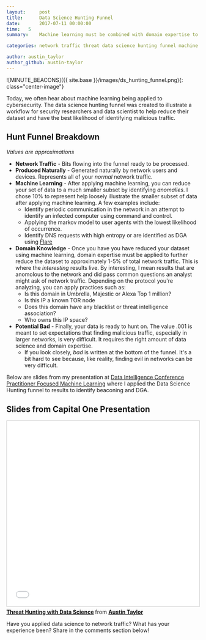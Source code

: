 ```yaml
---
layout:     post
title:      Data Science Hunting Funnel
date:       2017-07-11 00:00:00
time:   5
summary:    Machine learning must be combined with domain expertise to increase the probability of finding malicious network traffic.

categories: network traffic threat data science hunting funnel machine learning domain expertise

author: austin_taylor
author_github: austin-taylor
---
```



![MINUTE_BEACONS]({{ site.base }}/images/ds_hunting_funnel.png){: class="center-image"}

Today, we often hear about machine learning being applied to cybersecurity. 
The data science hunting funnel was created to illustrate a workflow for security researchers
and data scientist to help reduce their dataset and have the best likelihood of
identifying malicious traffic.

Hunt Funnel Breakdown
---

_Values are approximations_
* **Network Traffic** - Bits flowing into the funnel ready to be processed.
* **Produced Naturally** - Generated naturally by network users and devices. Represents all of your _normal_ network traffic. 
* **Machine Learning** - After applying machine learning, you can reduce your set of data to a much smaller subset by identifying _anomalies_. I chose 10% to represent help loosely illustrate the smaller subset of data after applying machine learning. A few examples include:
    * Identify periodic communication in the network in an attempt to identify an infected computer using command and control.
    * Applying the markov model to user agents with the lowest likelihood of occurrence. 
    * Identify DNS requests with high entropy or are identified as DGA using [Flare](https://github.com/austin-taylor/flare)
* **Domain Knowledge** - Once you have you have reduced your dataset using machine learning, domain expertise must be applied to further reduce the dataset to approximately 1-5% of total network traffic. This is where the _interesting_ results live. By interesting, I mean results that are anomolous to the network and did pass common questions an analyst might ask of network traffic. Depending on the protocol you're analyzing, you can apply practices such as:
    * Is this domain in Umbrella, Majestic or Alexa Top 1 million?
    * Is this IP a known TOR node
    * Does this domain have any blacklist or threat intelligence association?
    * Who owns this IP space? 
* **Potential Bad** - Finally, your data is ready to hunt on. The value .001 is meant to set expectations that finding malicious traffic, especially in larger networks, is very difficult. It requires the right amount of data science and domain expertise.
    * If you look closely, _bad_ is written at the bottom of the funnel. It's a bit hard to see because, like reality, finding evil in networks can be very difficult.


Below are slides from my presentation at [Data Intelligence Conference
Practitioner Focused Machine Learning](http://www.data-intelligence.ai/) where I applied the Data Science Hunting funnel to results to identify beaconing and DGA.

Slides from Capital One Presentation
------------------------------------

<iframe src="//www.slideshare.net/slideshow/embed_code/key/IlTAgqo2wgVLkJ" width="595" height="485" class="center-image" frameborder="0" marginwidth="0" marginheight="0" scrolling="no" style="border:1px solid #CCC; border-width:1px; margin-bottom:5px; max-width: 100%;" allowfullscreen> </iframe> <div style="margin-bottom:5px"> <strong> <a href="//www.slideshare.net/AustinTaylor8/threat-hunting-with-data-science" title="Threat Hunting with Data Science" target="_blank">Threat Hunting with Data Science</a> </strong> from <strong><a target="_blank" href="https://www.slideshare.net/AustinTaylor8">Austin Taylor</a></strong> </div>

Have you applied data science to network traffic? What has your experience been? Share in the comments section below!